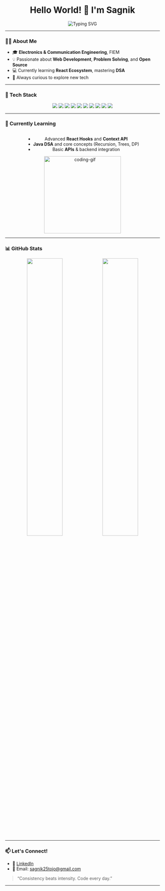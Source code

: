 <h1 align="center"> Hello World! 👋 I'm Sagnik</h1>

<p align="center">
  <img src="https://readme-typing-svg.herokuapp.com?font=Fira+Code&weight=500&size=24&duration=3000&pause=1000&center=true&vCenter=true&width=435&lines=3rd+Year+ECE+Student+at+FIEM;Frontend+Developer+%7C+DSA+Lover+%7C+Lifelong+Learner" alt="Typing SVG" />
</p>

---

### 👨‍💻 About Me

- 🎓 **Electronics & Communication Engineering**, FIEM  
- 💡 Passionate about **Web Development**, **Problem Solving**, and **Open Source**  
- 💻 Currently learning **React Ecosystem**, mastering **DSA**  
- 🌱 Always curious to explore new tech  

---

### 🔧 Tech Stack

<div align="center">

<!-- Frontend -->
<img src="https://img.shields.io/badge/HTML5-E34F26?style=for-the-badge&logo=html5&logoColor=fff" />
<img src="https://img.shields.io/badge/CSS3-1572B6?style=for-the-badge&logo=css3&logoColor=fff" />
<img src="https://img.shields.io/badge/JavaScript-F7DF1E?style=for-the-badge&logo=javascript&logoColor=000" />
<img src="https://img.shields.io/badge/React-61DAFB?style=for-the-badge&logo=react&logoColor=000" />

<!-- Backend & Languages -->
<img src="https://img.shields.io/badge/C-00599C?style=for-the-badge&logo=c&logoColor=fff" />
<img src="https://img.shields.io/badge/Java-007396?style=for-the-badge&logo=java&logoColor=fff" />
<img src="https://img.shields.io/badge/Python-3776AB?style=for-the-badge&logo=python&logoColor=fff" />

<!-- Tools -->
<img src="https://img.shields.io/badge/Git-F05032?style=for-the-badge&logo=git&logoColor=fff" />
<img src="https://img.shields.io/badge/GitHub-181717?style=for-the-badge&logo=github&logoColor=fff" />
<img src="https://img.shields.io/badge/VSCode-007ACC?style=for-the-badge&logo=visual-studio-code&logoColor=fff" />

</div>

---

### 🧠 Currently Learning

<div align="center" style="display:flex; align-items:center; justify-content:space-around; flex-wrap:wrap;">
  
<div>
  
- Advanced **React Hooks** and **Context API**  
- **Java DSA** and core concepts (Recursion, Trees, DP)  
- Basic **APIs** & backend integration  

</div>

<img src="https://media.giphy.com/media/Y4ak9Ki2GZCbJxAnJD/giphy.gif" width="250" alt="coding-gif" />

</div>

---

### 📊 GitHub Stats

<p align="center">
  <img width="48%" src="https://github-readme-stats.vercel.app/api?username=sagnikishere&show_icons=true&theme=tokyonight" />
  <img width="48%" src="https://github-readme-streak-stats.herokuapp.com/?user=sagnikishere&theme=tokyonight" />
</p>

---

### 📫 Let's Connect!

- 🔗 [LinkedIn](https://www.linkedin.com/in/sagnik-adhikary-9a5326273/)  
- 📧 Email: sagnik25tojo@gmail.com

> “Consistency beats intensity. Code every day.”

---
